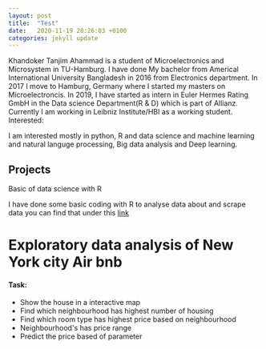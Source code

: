 ```yaml
---
layout: post
title:  "Test"
date:   2020-11-19 20:26:03 +0100
categories: jekyll update
---
```

Khandoker Tanjim Ahammad is a student of Microelectronics and Microsystem in TU-Hamburg. I have done My bachelor from Americal International University Bangladesh in 2016 from Electronics department. In 2017 I move to Hamburg, Germany where I started my masters on Microelectroncis. In 2019, I have started as intern in Euler Hermes Rating GmbH in the Data science Department(R & D) which is part of Allianz. Currently I am working in Leibniz Institute/HBI as a working student.
Interested:

I am interested mostly in python, R and data science and machine learning and natural languge processing, Big data analysis and Deep learning.

## Projects

Basic of data science with R

I have done some basic coding with R to analyse data about and scrape data you can find that under this [link](https://tuhhstartupengineers.github.io/ds_basics-Khandoker09/)

# Exploratory data analysis of New York city Air bnb
#### Task:
- Show the house in a interactive map
- Find which neighbourhood 	has highest number of housing 
- Find which room type has highest price based on neighbourhood 
- Neighbourhood's has price range 
- Predict the price based of parameter 


